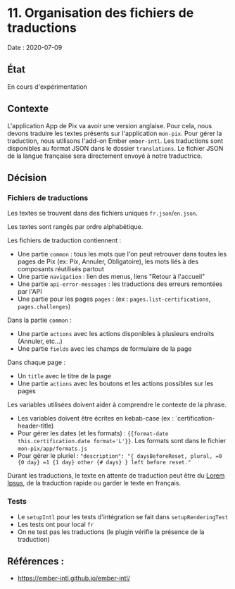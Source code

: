 # 11. Organisation des fichiers de traductions

Date : 2020-07-09

## État

En cours d'expérimentation

## Contexte

L'application App de Pix va avoir une version anglaise. Pour cela, nous devons traduire les textes présents sur l'application `mon-pix`.
Pour gérer la traduction, nous utilisons l'add-on Ember `ember-intl`. Les traductions sont disponibles au format JSON dans le dossier `translations`.
Le fichier JSON de la langue française sera directement envoyé à notre traductrice. 

## Décision

### Fichiers de traductions
Les textes se trouvent dans des fichiers uniques `fr.json`/`en.json`.

Les textes sont rangés par ordre alphabétique.

Les fichiers de traduction contiennent :
- Une partie `common` : tous les mots que l'on peut retrouver dans toutes les pages de Pix (ex: Pix, Annuler, Obligatoire), les mots liés à des composants réutilisés partout
- Une partie `navigation` : lien des menus, liens "Retour à l'accueil"
- Une partie `api-error-messages` : les traductions des erreurs remontées par l'API
- Une partie pour les pages `pages` : (ex : `pages.list-certifications`, `pages.challenges`)

Dans la partie `common` :
- Une partie `actions` avec les actions disponibles à plusieurs endroits (Annuler, etc...)
- Une partie `fields` avec les champs de formulaire de la page

Dans chaque page : 
- Un `title` avec le titre de la page
- Une partie `actions` avec les boutons et les actions possibles sur les pages

Les variables utilisées doivent aider à comprendre le contexte de la phrase.
- Les variables doivent être écrites en kebab-case (ex : `certification-header-title)
- Pour gérer les dates (et les formats) : `{{format-date this.certification.date format='L'}}`. Les formats sont dans le fichier `mon-pix/app/formats.js`
- Pour gérer le pluriel : `"description": "{ daysBeforeReset, plural, =0 {0 day} =1 {1 day} other {# days} } left before reset."`

Durant les traductions, le texte en attente de traduction peut être du [Lorem Ipsus](https://fr.lipsum.com/),  de la traduction rapide ou garder le texte en français. 

### Tests

- Le `setupIntl` pour les tests d'intégration se fait dans `setupRenderingTest`
- Les tests ont pour local `fr`
- On ne test pas les traductions (le plugin vérifie la présence de la traduction) 

## Références : 
- https://ember-intl.github.io/ember-intl/





